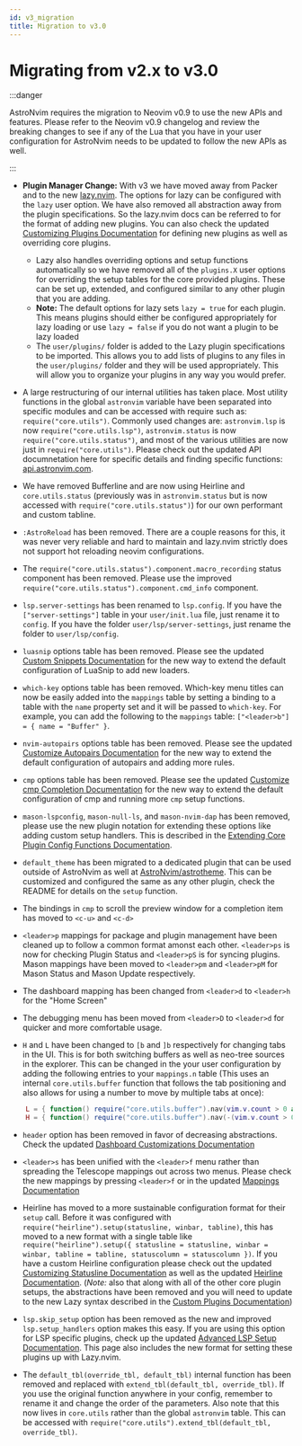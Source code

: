```yaml
---
id: v3_migration
title: Migration to v3.0
---
```


# Migrating from v2.x to v3.0

:::danger

AstroNvim requires the migration to Neovim v0.9 to use the new APIs and features. Please refer to the Neovim v0.9 changelog and review the breaking changes to see if any of the Lua that you have in your user configuration for AstroNvim needs to be updated to follow the new APIs as well.

:::

- **Plugin Manager Change:** With v3 we have moved away from Packer and to the new [lazy.nvim](https://github.com/folke/lazy.nvim). The options for lazy can be configured with the `lazy` user option. We have also removed all abstraction away from the plugin specifications. So the lazy.nvim docs can be referred to for the format of adding new plugins. You can also check the updated [Customizing Plugins Documentation](../Recipes/custom_plugins.md) for defining new plugins as well as overriding core plugins.

  - Lazy also handles overriding options and setup functions automatically so we have removed all of the `plugins.X` user options for overriding the setup tables for the core provided plugins. These can be set up, extended, and configured similar to any other plugin that you are adding.
  - **Note:** The default options for lazy sets `lazy = true` for each plugin. This means plugins should either be configured appropriately for lazy loading or use `lazy = false` if you do not want a plugin to be lazy loaded
  - The `user/plugins/` folder is added to the Lazy plugin specifications to be imported. This allows you to add lists of plugins to any files in the `user/plugins/` folder and they will be used appropriately. This will allow you to organize your plugins in any way you would prefer.

- A large restructuring of our internal utilities has taken place. Most utility functions in the global `astronvim` variable have been separated into specific modules and can be accessed with require such as: `require("core.utils")`. Commonly used changes are: `astronvim.lsp` is now `require("core.utils.lsp")`, `astronvim.status` is now `require("core.utils.status")`, and most of the various utilities are now just in `require("core.utils")`. Please check out the updated API documnetation here for specific details and finding specific functions: [api.astronvim.com](https://api.astronvim.com).

- We have removed Bufferline and are now using Heirline and `core.utils.status` (previously was in `astronvim.status` but is now accessed with `require("core.utils.status")`) for our own performant and custom tabline.

- `:AstroReload` has been removed. There are a couple reasons for this, it was never very reliable and hard to maintain and lazy.nvim strictly does not support hot reloading neovim configurations.

- The `require("core.utils.status").component.macro_recording` status component has been removed. Please use the improved `require("core.utils.status").component.cmd_info` component.

- `lsp.server-settings` has been renamed to `lsp.config`. If you have the `["server-settings"]` table in your `user/init.lua` file, just rename it to `config`. If you have the folder `user/lsp/server-settings`, just rename the folder to `user/lsp/config`.

- `luasnip` options table has been removed. Please see the updated [Custom Snippets Documentation](../Recipes/snippets.md) for the new way to extend the default configuration of LuaSnip to add new loaders.

- `which-key` options table has been removed. Which-key menu titles can now be easily added into the `mappings` table by setting a binding to a table with the `name` property set and it will be passed to `which-key`. For example, you can add the following to the `mappings` table: `["<leader>b"] = { name = "Buffer" }`.

- `nvim-autopairs` options table has been removed. Please see the updated [Customize Autopairs Documentation](../Recipes/autopairs.md) for the new way to extend the default configuration of autopairs and adding more rules.

- `cmp` options table has been removed. Please see the updated [Customize cmp Completion Documentation](../Recipes/cmp.md) for the new way to extend the default configuration of cmp and running more `cmp` setup functions.

- `mason-lspconfig`, `mason-null-ls`, and `mason-nvim-dap` has been removed, please use the new plugin notation for extending these options like adding custom setup handlers. This is described in the [Extending Core Plugin Config Functions Documentation](../Recipes/custom_plugins.md#extending-core-plugin-config-functions).

- `default_theme` has been migrated to a dedicated plugin that can be used outside of AstroNvim as well at [AstroNvim/astrotheme](https://github.com/AstroNvim/astrotheme). This can be customized and configured the same as any other plugin, check the README for details on the `setup` function.

- The bindings in `cmp` to scroll the preview window for a completion item has moved to `<c-u>` and `<c-d>`

- `<leader>p` mappings for package and plugin management have been cleaned up to follow a common format amonst each other. `<leader>ps` is now for checking Plugin Status and `<leader>pS` is for syncing plugins. Mason mappings have been moved to `<leader>pm` and `<leader>pM` for Mason Status and Mason Update respectively.

- The dashboard mapping has been changed from `<leader>d` to `<leader>h` for the "Home Screen"

- The debugging menu has been moved from `<leader>D` to `<leader>d` for quicker and more comfortable usage.

- `H` and `L` have been changed to `[b` and `]b` respectively for changing tabs in the UI. This is for both switching buffers as well as neo-tree sources in the explorer. This can be changed in the your user configuration by adding the following entries to your `mappings.n` table (This uses an internal `core.utils.buffer` function that follows the tab positioning and also allows for using a number to move by multiple tabs at once):

```lua
    L = { function() require("core.utils.buffer").nav(vim.v.count > 0 and vim.v.count or 1) end, desc = "Next buffer" },
    H = { function() require("core.utils.buffer").nav(-(vim.v.count > 0 and vim.v.count or 1)) end, desc = "Previous buffer" },
```

- `header` option has been removed in favor of decreasing abstractions. Check the updated [Dashboard Customizations Documentation](../Recipes/alpha.md)

- `<leader>s` has been unified with the `<leader>f` menu rather than spreading the Telescope mappings out across two menus. Please check the new mappings by pressing `<leader>f` or in the updated [Mappings Documentation](../Basic%20Usage/mappings.md)

- Heirline has moved to a more sustainable configuration format for their `setup` call. Before it was configured with `require("heirline").setup(statusline, winbar, tabline)`, this has moved to a new format with a single table like `require("heirline").setup({ statusline = statusline, winbar = winbar, tabline = tabline, statuscolumn = statuscolumn })`. If you have a custom Heirline configuration please check out the updated [Customizing Statusline Documentation](../Recipes/status.md) as well as the updated [Heirline Documentation](https://github.com/rebelot/heirline.nvim/blob/master/cookbook.md). (_Note:_ also that along with all of the other core plugin setups, the abstractions have been removed and you will need to update to the new Lazy syntax described in the [Custom Plugins Documentation](../Recipes/custom_plugins.md#overriding-core-plugins))

- `lsp.skip_setup` option has been removed as the new and improved `lsp.setup_handlers` option makes this easy. If you are using this option for LSP specific plugins, check up the updated [Advanced LSP Setup Documentation](../Recipes/advanced_lsp.md#lsp-specific-plugins). This page also includes the new format for setting these plugins up with Lazy.nvim.

- The `default_tbl(override_tbl, default_tbl)` internal function has been removed and replaced with `extend_tbl(default_tbl, override_tbl)`. If you use the original function anywhere in your config, remember to rename it and change the order of the parameters. Also note that this now lives in `core.utils` rather than the global `astronvim` table. This can be accessed with `require("core.utils").extend_tbl(default_tbl, override_tbl)`.
